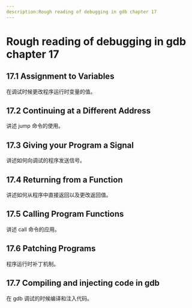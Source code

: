 ```yaml
---
description:Rough reading of debugging in gdb chapter 17
---
```

# Rough reading of debugging in gdb chapter 17

## 17.1 Assignment to Variables

在调试时候更改程序运行时变量的值。

## 17.2 Continuing at a Different Address

讲述 jump 命令的使用。

## 17.3 Giving your Program a Signal

讲述如何向调试的程序发送信号。

## 17.4 Returning from a Function

讲述如何从程序中直接返回以及更改返回值。

## 17.5 Calling Program Functions

讲述 call 命令的应用。

## 17.6 Patching Programs

程序运行时补丁机制。

## 17.7 Compiling and injecting code in gdb

在 gdb 调试的时候编译和注入代码。
